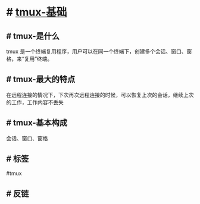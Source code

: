 # # [tmux-基础](../index/tmux.md#tmux-基础)

## # tmux-是什么

tmux 是一个终端复用程序，用户可以在同一个终端下，创建多个会话、窗口、窗格，来“复用”终端。

## # tmux-最大的特点

在远程连接的情况下，下次再次远程连接的时候，可以恢复上次的会话，继续上次的工作，工作内容不丢失

## # tmux-基本构成

会话、窗口、窗格

## # 标签

#tmux

## # 反链
